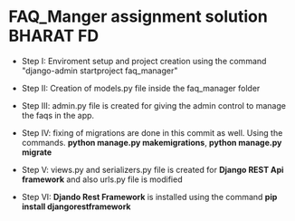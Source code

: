 # FAQ_Manger assignment solution BHARAT FD

- Step I: Enviroment setup and project creation using the command
    "django-admin startproject faq_manager"

- Step II: Creation of models.py file inside the faq_manager folder

- Step III: admin.py file is created for giving the admin control to manage the faqs in the app.

- Step IV: fixing of migrations are done in this commit as well. Using the commands. **python manage.py makemigrations**, **python manage.py migrate**

- Step V: views.py and serializers.py file is created for **Django REST Api framework** and also urls.py file is modified

- Step VI: **Djando Rest Framework** is installed using the command **pip install djangorestframework**
